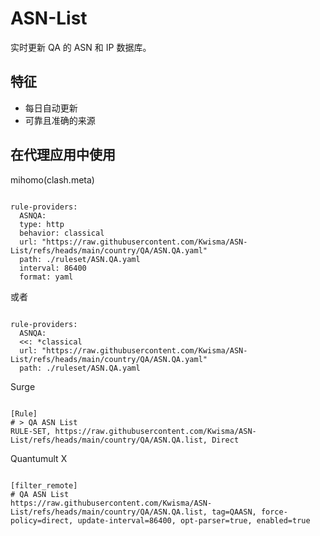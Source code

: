 
# ASN-List
    
实时更新 QA 的 ASN 和 IP 数据库。
    
## 特征
    
- 每日自动更新
- 可靠且准确的来源
    
## 在代理应用中使用
    
mihomo(clash.meta)
   
<pre><code class="language-javascript">
rule-providers:
  ASNQA:
  type: http
  behavior: classical
  url: "https://raw.githubusercontent.com/Kwisma/ASN-List/refs/heads/main/country/QA/ASN.QA.yaml"
  path: ./ruleset/ASN.QA.yaml
  interval: 86400
  format: yaml
</code></pre>

或者

<pre><code class="language-javascript">
rule-providers:
  ASNQA:
  <<: *classical
  url: "https://raw.githubusercontent.com/Kwisma/ASN-List/refs/heads/main/country/QA/ASN.QA.yaml"
  path: ./ruleset/ASN.QA.yaml
</code></pre>
    
Surge
    
<pre><code class="language-javascript">
[Rule]
# > QA ASN List
RULE-SET, https://raw.githubusercontent.com/Kwisma/ASN-List/refs/heads/main/country/QA/ASN.QA.list, Direct
</code></pre>
    
Quantumult X
    
<pre><code class="language-javascript">
[filter_remote]
# QA ASN List
https://raw.githubusercontent.com/Kwisma/ASN-List/refs/heads/main/country/QA/ASN.QA.list, tag=QAASN, force-policy=direct, update-interval=86400, opt-parser=true, enabled=true
</code></pre>
